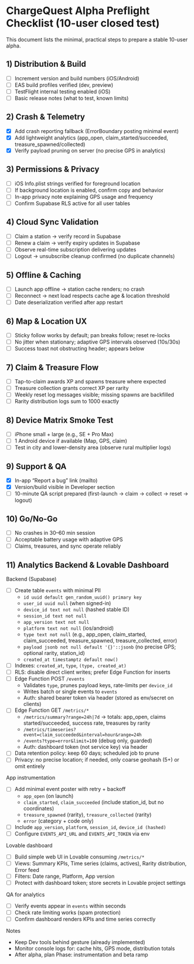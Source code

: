# ChargeQuest Alpha Preflight Checklist (10-user closed test)

This document lists the minimal, practical steps to prepare a stable 10-user alpha.

## 1) Distribution & Build
- [ ] Increment version and build numbers (iOS/Android)
- [ ] EAS build profiles verified (dev, preview)
- [ ] TestFlight internal testing enabled (iOS)
- [ ] Basic release notes (what to test, known limits)

## 2) Crash & Telemetry
- [x] Add crash reporting fallback (ErrorBoundary posting minimal event)
- [x] Add lightweight analytics (app_open, claim_started/succeeded, treasure_spawned/collected)
- [x] Verify payload pruning on server (no precise GPS in analytics)

## 3) Permissions & Privacy
- [ ] iOS Info.plist strings verified for foreground location
- [ ] If background location is enabled, confirm copy and behavior
- [ ] In-app privacy note explaining GPS usage and frequency
- [ ] Confirm Supabase RLS active for all user tables

## 4) Cloud Sync Validation
- [ ] Claim a station → verify record in Supabase
- [ ] Renew a claim → verify expiry updates in Supabase
- [ ] Observe real-time subscription delivering updates
- [ ] Logout → unsubscribe cleanup confirmed (no duplicate channels)

## 5) Offline & Caching
- [ ] Launch app offline → station cache renders; no crash
- [ ] Reconnect → next load respects cache age & location threshold
- [ ] Date deserialization verified after app restart

## 6) Map & Location UX
- [ ] Sticky follow works by default; pan breaks follow; reset re-locks
- [ ] No jitter when stationary; adaptive GPS intervals observed (10s/30s)
- [ ] Success toast not obstructing header; appears below

## 7) Claim & Treasure Flow
- [ ] Tap-to-claim awards XP and spawns treasure where expected
- [ ] Treasure collection grants correct XP per rarity
- [ ] Weekly reset log messages visible; missing spawns are backfilled
- [ ] Rarity distribution logs sum to 1000 exactly

## 8) Device Matrix Smoke Test
- [ ] iPhone small + large (e.g., SE + Pro Max)
- [ ] 1 Android device if available (Map, GPS, claim)
- [ ] Test in city and lower-density area (observe rural multiplier logs)

## 9) Support & QA
- [x] In-app “Report a bug” link (mailto)
- [x] Version/build visible in Developer section
- [ ] 10-minute QA script prepared (first-launch → claim → collect → reset → logout)

## 10) Go/No-Go
- [ ] No crashes in 30–60 min session
- [ ] Acceptable battery usage with adaptive GPS
- [ ] Claims, treasures, and sync operate reliably

## 11) Analytics Backend & Lovable Dashboard

Backend (Supabase)
- [ ] Create table `events` with minimal PII
  - `id uuid default gen_random_uuid() primary key`
  - `user_id uuid null` (when signed-in)
  - `device_id text not null` (hashed stable ID)
  - `session_id text not null`
  - `app_version text not null`
  - `platform text not null` (ios/android)
  - `type text not null` (e.g., app_open, claim_started, claim_succeeded, treasure_spawned, treasure_collected, error)
  - `payload jsonb not null default '{}'::jsonb` (no precise GPS; optional rarity, station_id)
  - `created_at timestamptz default now()`
- [ ] Indexes: `created_at`, `type`, `(type, created_at)`
- [ ] RLS: disable direct client writes; prefer Edge Function for inserts
- [ ] Edge Function POST `/events`
  - Validates `type`, prunes payload keys, rate-limits per `device_id`
  - Writes batch or single events to `events`
  - Auth: shared bearer token via header (stored as env/secret on clients)
- [ ] Edge Function GET `/metrics/*`
  - `/metrics/summary?range=24h|7d` → totals: app_open, claims started/succeeded, success rate, treasures by rarity
  - `/metrics/timeseries?event=claim_succeeded&interval=hour&range=24h`
  - `/events?type=error&limit=100` (debug only, guarded)
  - Auth: dashboard token (not service key) via header
- [ ] Data retention policy: keep 60 days; scheduled job to prune
- [ ] Privacy: no precise location; if needed, only coarse geohash (5+) or omit entirely

App instrumentation
- [ ] Add minimal event poster with retry + backoff
  - `app_open` (on launch)
  - `claim_started`, `claim_succeeded` (include station_id, but no coordinates)
  - `treasure_spawned` (rarity), `treasure_collected` (rarity)
  - `error` (category + code only)
- [ ] Include `app_version`, `platform`, `session_id`, `device_id (hashed)`
- [ ] Configure `EVENTS_API_URL` and `EVENTS_API_TOKEN` via env

Lovable dashboard
- [ ] Build simple web UI in Lovable consuming `/metrics/*`
- [ ] Views: Summary KPIs, Time series (claims, actives), Rarity distribution, Error feed
- [ ] Filters: Date range, Platform, App version
- [ ] Protect with dashboard token; store secrets in Lovable project settings

QA for analytics
- [ ] Verify events appear in `events` within seconds
- [ ] Check rate limiting works (spam protection)
- [ ] Confirm dashboard renders KPIs and time series correctly

Notes
- Keep Dev tools behind gesture (already implemented)
- Monitor console logs for: cache hits, GPS mode, distribution totals
- After alpha, plan Phase: instrumentation and beta ramp

